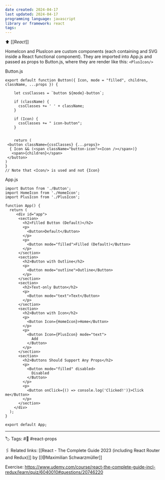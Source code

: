 ```yaml
---
date created: 2024-04-17
last updated: 2024-04-17
programming language: javascript
library or framework: react
tags:
---
```

⬆ [[_React_]]

HomeIcon and PlusIcon are custom components (each containing and SVG inside a React functional component). They are imported into App.js and passed as props to Button.js, where they are render like this: `<PlusIcon/>` 

Button.js
```JSX
export default function Button({ Icon, mode = "filled", children, className, ...props }) {
    
    let cssClasses = `button ${mode}-button`;
 
    if (className) {
      cssClasses += ' ' + className;
    }
    
    if (Icon) {
      cssClasses += " icon-button";
    }

    
    return (
 <button className={cssClasses} {...props}>
  { Icon && (<span className="button-icon"><Icon /></span>)}
   <span>{children}</span>
 </button>
)
}
// Note that <Icon/> is used and not {Icon}

```

App.js
```JSX
import Button from './Button';
import HomeIcon from './HomeIcon';
import PlusIcon from './PlusIcon';

function App() {
  return (
     <div id="app">
      <section>
        <h2>Filled Button (Default)</h2>
        <p>
          <Button>Default</Button>
        </p>
        <p>
          <Button mode="filled">Filled (Default)</Button>
        </p>
      </section>
      <section>
        <h2>Button with Outline</h2>
        <p>
          <Button mode="outline">Outline</Button>
        </p>
      </section>
      <section>
        <h2>Text-only Button</h2>
        <p>
          <Button mode="text">Text</Button>
        </p>
      </section>
      <section>
        <h2>Button with Icon</h2>
        <p>
          <Button Icon={HomeIcon}>Home</Button>
        </p>
        <p>
          <Button Icon={PlusIcon} mode="text">
            Add
          </Button>
        </p>
      </section>
      <section>
        <h2>Buttons Should Support Any Props</h2>
        <p>
          <Button mode="filled" disabled>
            Disabled
          </Button>
        </p>
        <p>
          <Button onClick={() => console.log('Clicked!')}>Click me</Button>
        </p>
      </section>
    </div>
  );
}

export default App;

```

---
🏷 Tags: #🌱 #react-props

🖇 Related links:
[[React - The Complete Guide 2023 (including React Router and Redux)]] by [[@Maximilian Schwarzmüller]]

Exercise: https://www.udemy.com/course/react-the-complete-guide-incl-redux/learn/quiz/6040010#questions/20746220
